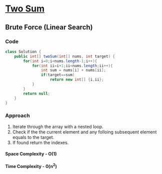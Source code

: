 # [Two Sum](https://leetcode.com/problems/two-sum/)


## Brute Force (Linear Search)

### Code
```Java
class Solution {
    public int[] twoSum(int[] nums, int target) {
        for(int i=0;i<nums.length-1;i++){
            for(int ii=i+1;ii<nums.length;ii++){
                int sum = nums[i] + nums[ii];
                if(target==sum)
                    return new int[] {i,ii};
            }
        }
        return null;
    }
}    
```
### Approach
1. Iterate through the array with a nested loop.
2. Check if the the current element and any folloing subsequent element equals to the target.
3. If found return the indexes.

#### Space Complexity - O(1)

#### Time Complexity - 0(n<sup>2</sup>)
